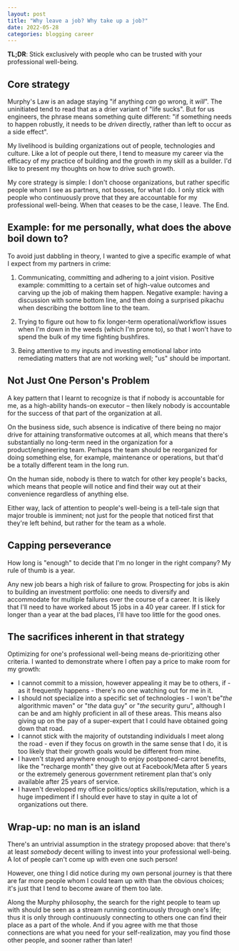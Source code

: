 ```yaml
---
layout: post
title: "Why leave a job? Why take up a job?"
date: 2022-05-28
categories: blogging career
---
```

**TL;DR**: Stick exclusively with people who can be trusted with your professional well-being.

## Core strategy
Murphy's Law is an adage staying "if anything *can* go wrong, it *will*". The uninitiated tend to read that as a drier variant of "life sucks". But for us engineers, the phrase means something quite different: "if something needs to happen robustly, it needs to be *driven* directly, rather than left to occur as a side effect".

My livelihood is building organizations out of people, technologies and culture. Like a lot of people out there, I tend to measure my career via the efficacy of my practice of building and the growth in my skill as a builder. I'd like to present my thoughts on how to drive such growth.

My core strategy is simple: I don't choose organizations, but rather specific people whom I see as partners, not bosses, for what I do. I only stick with people who continuously prove that they are accountable for my professional well-being. When that ceases to be the case, I leave. The End.

## Example: for me personally, what does the above boil down to?
To avoid just dabbling in theory, I wanted to give a specific example of what I expect from my partners in crime:

1. Communicating, committing and adhering to a joint vision. Positive example: committing to a certain set of high-value outcomes and carving up the job of making them happen. Negative example: having a discussion with some bottom line, and then doing a surprised pikachu when describing the bottom line to the team.

2. Trying to figure out how to fix longer-term operational/workflow issues when I'm down in the weeds (which I'm prone to), so that I won't have to spend the bulk of my time fighting bushfires.

3. Being attentive to my inputs and investing emotional labor into remediating matters that are not working well; "us" should be important.

## Not Just One Person's Problem
A key pattern that I learnt to recognize is that if nobody is accountable for me, as a high-ability hands-on executor – then likely nobody is accountable for the success of that part of the organization at all.

On the business side, such absence is indicative of there being no major drive for attaining transformative outcomes at all, which means that there's substantially no long-term need in the organization for a product/engineering team. Perhaps the team should be reorganized for doing something else, for example, maintenance or operations, but that'd be a totally different team in the long run.

On the human side, nobody is there to watch for other key people's backs, which means that people will notice and find their way out at their convenience regardless of anything else.

Either way, lack of attention to people's well-being is a tell-tale sign that major trouble is imminent; not just for the people that noticed first that they're left behind, but rather for the team as a whole.

## Capping perseverance
How long is "enough" to decide that I'm no longer in the right company? My rule of thumb is a year. 

Any new job bears a high risk of failure to grow. Prospecting for jobs is akin to building an investment portfolio: one needs to diversify and accommodate for multiple failures over the course of a career. It is likely that I'll need to have worked about 15 jobs in a 40 year career. If I stick for longer than a year at the bad places, I'll have too little for the good ones.

## The sacrifices inherent in that strategy
Optimizing for one's professional well-being means de-prioritizing other criteria. I wanted to demonstrate where I often pay a price to make room for my growth:

- I cannot commit to a mission, however appealing it may be to others, if - as it frequently happens - there's no one watching out for me in it.
- I should not specialize into a specific set of technologies - I won't be"*the* algorithmic maven" or "*the* data guy" or "*the* security guru", although I can be and am highly proficient in all of these areas. This means also giving up on the pay of a super-expert that I could have obtained going down that road.
- I cannot stick with the majority of outstanding individuals I meet along the road - even if they focus on growth in the same sense that I do,  it is too likely that their growth goals would be different from mine.
- I haven't stayed anywhere enough to enjoy postponed-carrot benefits, like the "recharge month" they give out at Facebook/Meta after 5 years or the extremely generous government retirement plan that's only available after 25 years of service.
- I haven't developed my office politics/optics skills/reputation, which is a huge impediment if I should ever have to stay in quite a lot of organizations out there.

## Wrap-up: no man is an island
There's an untrivial assumption in the strategy proposed above: that there's at least *somebody* decent willing to invest into your professional well-being. A lot of people can't come up with even one such person!

However, one thing I did notice during my own personal journey is that there are far more people whom I could team up with than the obvious choices; it's just that I tend to become aware of them too late.

Along the Murphy philosophy, the search for the right people to team up with should be seen as a stream running continuously through one's life; thus it is only through continuously connecting to others one can find their place as a part of the whole. And if you agree with me that those connections are what you need for your self-realization, may you find those other people, and sooner rather than later!
